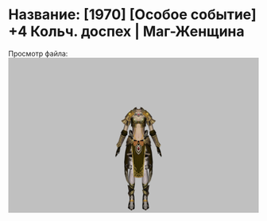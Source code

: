 # Название: [1970] [Особое событие] +4 Кольч. доспех | Маг-Женщина

Просмотр файла:
![p050003.png](p050003.png)